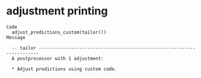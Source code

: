 # adjustment printing

    Code
      adjust_predictions_custom(tailor())
    Message
      
      -- tailor ----------------------------------------------------------------------
      A postprocessor with 1 adjustment:
      
      * Adjust predictions using custom code.

